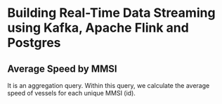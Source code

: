 # Building Real-Time Data Streaming using Kafka, Apache Flink and Postgres

## Average Speed by MMSI
It is an aggregation query. Within this query, we calculate the average speed of vessels for each unique MMSI (id).
